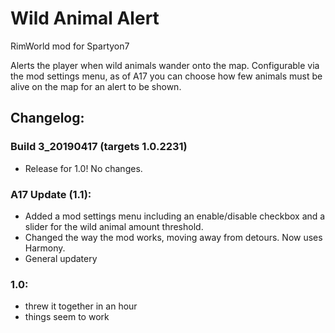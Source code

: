 # Wild Animal Alert
RimWorld mod for Spartyon7

Alerts the player when wild animals wander onto the map. Configurable via the mod settings menu, as of A17 you can choose how few animals must be alive on the map for an alert to be shown.

## Changelog:

### Build 3_20190417 (targets 1.0.2231)
* Release for 1.0! No changes.

### A17 Update (1.1):
* Added a mod settings menu including an enable/disable checkbox and a slider for the wild animal amount threshold.
* Changed the way the mod works, moving away from detours. Now uses Harmony.
* General updatery

### 1.0:
* threw it together in an hour
* things seem to work
